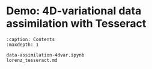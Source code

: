 # Demo: 4D-variational data assimilation with Tesseract

```{toctree}
:caption: Contents
:maxdepth: 1

data-assimilation-4dvar.ipynb
lorenz_tesseract.md
```

